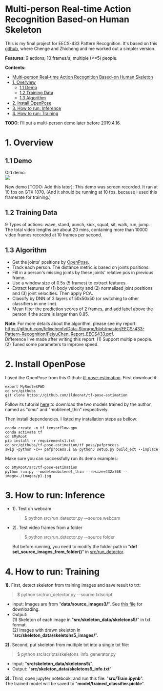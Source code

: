 
Multi-person Real-time Action Recognition Based-on Human Skeleton
=========================================================

This is my final project for EECS-433 Pattern Recognition. It's based on this [github]( https://github.com/ChengeYang/Human-Pose-Estimation-Benchmarking-and-Action-Recognition), where Chenge and Zhicheng and me worked out a simpler version.

**Features**: 9 actions; 10 frames/s; multiple (<=5) people.

**Contents:**
- [Multi-person Real-time Action Recognition Based-on Human Skeleton](#multi-person-real-time-action-recognition-based-on-human-skeleton)
- [1. Overview](#1-overview)
  - [1.1 Demo](#11-demo)
  - [1.2 Training Data](#12-training-data)
  - [1.3 Algorithm](#13-algorithm)
- [2. Install OpenPose](#2-install-openpose)
- [3. How to run: Inference](#3-how-to-run-inference)
- [4. How to run: Training](#4-how-to-run-training)

**TODO**: I'll put a multi-person demo later before 2019.4.16.

# 1. Overview
## 1.1 Demo

Old demo:  
![](https://github.com/felixchenfy/Data-Storage/raw/master/EECS-433-Pattern-Recognition/recog_actions.gif)

New demo [TODO: Add this later]: This demo was screen recorded. It ran at 10 fps on GTX 1070. (And it should be running at 10 fps, because I used this framerate for training.)

## 1.2 Training Data
9 Types of actions: wave, stand, punch, kick, squat, sit, walk, run, jump.  
The total video lengths are about 20 mins, containing more than 10000 video frames recorded at 10 frames per second.

## 1.3 Algorithm
*  Get the joints' positions by [OpenPose](https://github.com/ildoonet/tf-pose-estimation).  
*  Track each person. The distance metric is based on joints positions.
*  Fill in a person's missing joints by these joints' relative pos in previous frame.  
*  Use a window size of 0.5s (5 frames) to extract features.    
*  Extract features of (1) body velocity and (2) normalized joint positions and (3) joint velocities. Then apply PCA.  
*  Classify by DNN of 3 layers of 50x50x50 (or switching to other classifiers in one line).
*  Mean filter the prediction scores of 2 frames, and add label above the person if the score is larger than 0.85.   

**Note**:
For more details about the algorithm, please see my report: https://github.com/felixchenfy/Data-Storage/blob/master/EECS-433-Pattern-Recognition/FeiyuChen_Report_EECS433.pdf.   
Difference I've made after writing this report: (1) Support multiple people. (2) Tuned some parameters to improve speed.


# 2. Install OpenPose

I used the OpenPose from this Github: [tf-pose-estimation](https://github.com/ildoonet/tf-pose-estimation). First download it:

```
export MyRoot=$PWD
cd src/githubs  
git clone https://github.com/ildoonet/tf-pose-estimation  
```

Follow its tutorial [here](https://github.com/ildoonet/tf-pose-estimation#install-1) to download the two models trained by the author, named as "cmu" and "mobilenet_thin" respectively. 

Then install dependencies. I listed my installation steps as bellow:
```
conda create -n tf tensorflow-gpu
conda activate tf
cd $MyRoot
pip install -r requirements1.txt
cd src/githubs/tf-pose-estimation/tf_pose/pafprocess
swig -python -c++ pafprocess.i && python3 setup.py build_ext --inplace
```

Make sure you can successfully run its demo examples:
```
cd $MyRoot/src/tf-pose-estimation
python run.py --model=mobilenet_thin --resize=432x368 --image=./images/p1.jpg
```


# 3. How to run: Inference

* 1). Test on webcam
  > $ python src/run_detector.py --source webcam

* 2). Test video frames from a folder
  > $ python src/run_detector.py --source folder  

  But before running, you need to modify the folder path in "**def set_source_images_from_folder()**" in [src/run_detector](src/run_detector).

# 4. How to run: Training

**1).** First, detect skeleton from training images and save result to txt:
> $ python src/run_detector.py --source txtscript

* Input: Images are from "**data/source_images3/**". See [this file](data/download_link.md) for downloading.
* Output:  
    (1) Skeleton of each image in "**src/skeleton_data/skeletons5/**" in txt format.  
    (2) Images with drawn skeleton in "**src/skeleton_data/skeletons5_images/**".

**2).** Second, put skeleton from multiple txt into a single txt file:
> $ python src/scripts/skeletons_info_generator.py

* Input: "**src/skeleton_data/skeletons5/**". 
* Output:  "**src/skeleton_data/skeletons5_info.txt**"

**3).** Third, open jupyter notebook, and run this file: "**src/Train.ipynb**".  
The trained model will be saved to "**model/trained_classifier.pickle**".


